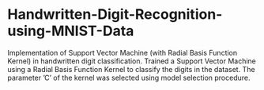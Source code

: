 # Handwritten-Digit-Recognition-using-MNIST-Data
Implementation of Support Vector Machine (with Radial Basis Function Kernel) in handwritten digit classification. Trained a Support Vector Machine using a Radial Basis Function Kernel to classify the digits in the dataset. The parameter ’C’ of the kernel was selected using model selection procedure.
